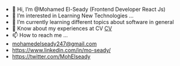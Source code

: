 - 👋 Hi, I’m @Mohamed El-Seady (Frontend Developer React Js)
- 👀 I’m interested in Learning New Technologies ...
- 🌱 I’m currently learning different topics about software in general
- 📄 Know about my experiences at CV [CV](https://drive.google.com/file/d/16jWo_aHakCgd5nqX6ZYzQkHo-uj5ZGbo/view?usp=sharing)
- 📫 How to reach me ...
- mohamedelseady247@gmail.com
- https://www.linkedin.com/in/mo-seady/
- https://twitter.com/MohElseady

<!---
Mandela95/Mandela95 is a ✨ special ✨ repository because its `README.md` (this file) appears on your GitHub profile.
You can click the Preview link to take a look at your changes.
--->

